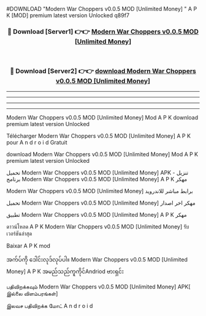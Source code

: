 #DOWNLOAD "Modern War Choppers v0.0.5 MOD [Unlimited Money] " A P K [MOD] premium latest version Unlocked q89f7 



<div align="center">

<h3>🔴 Download [Server1] 👉👉 <a href="https://apkdownload12.web.app/?title=Modern War Choppers v0.0.5 MOD [Unlimited Money] ">Modern War Choppers v0.0.5 MOD [Unlimited Money]  </a></h3><br>

<h3>🔴 Download [Server2] 👉👉 <a href="https://apkdownload12.web.app/?title=Modern War Choppers v0.0.5 MOD [Unlimited Money] ">download Modern War Choppers v0.0.5 MOD [Unlimited Money]  </a></h3>
</div>


----------------------------------------------------------

----------------------------------------------------------

----------------------------------------------------------

----------------------------------------------------------


Modern War Choppers v0.0.5 MOD [Unlimited Money]  Mod A P K download premium latest version Unlocked

Télécharger  Modern War Choppers v0.0.5 MOD [Unlimited Money]  A P K pour A n d r o i d Gratuit

download Modern War Choppers v0.0.5 MOD [Unlimited Money]  Mod A P K premium latest version Unlocked

تحميل Modern War Choppers v0.0.5 MOD [Unlimited Money]  APK - تنزيل برنامج Modern War Choppers v0.0.5 MOD [Unlimited Money]  A P K مهكر

Modern War Choppers v0.0.5 MOD [Unlimited Money]  برابط مباشر للاندرويد

تحميل Modern War Choppers v0.0.5 MOD [Unlimited Money]  مهكر اخر اصدار

تطبيق Modern War Choppers v0.0.5 MOD [Unlimited Money]  A P K مهكر

ดาวน์โหลด A P K Modern War Choppers v0.0.5 MOD [Unlimited Money]  รับเวอร์ชันล่าสุด

Baixar A P K mod

အက်ပ်ကို ဒေါင်းလုဒ်လုပ်ပါ။ Modern War Choppers v0.0.5 MOD [Unlimited Money]  A P K အမည်သည်ကူကိုင်Andriod ဗားရှင်း

பதிவிறக்கவும் Modern War Choppers v0.0.5 MOD [Unlimited Money]  APK[ இல்லை விளம்பரங்கள்] 
 
இலவச பதிவிறக்க மோட் A n d r o i d



